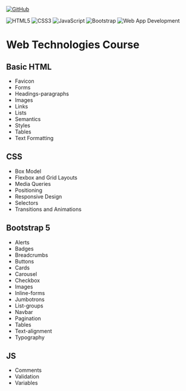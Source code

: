 <a href='https://github.com/hafsamaryam08' target="_blank"><img alt='GitHub' src='https://img.shields.io/badge/github-100000?style=for-the-badge&logo=GitHub&logoColor=white&labelColor=black&color=black'/></a>

![HTML5](https://img.shields.io/badge/html5-%23E34F26.svg?style=for-the-badge&logo=html5&logoColor=white)
![CSS3](https://img.shields.io/badge/css3-%231572B6.svg?style=for-the-badge&logo=css3&logoColor=white)
![JavaScript](https://img.shields.io/badge/javascript-%23323330.svg?style=for-the-badge&logo=javascript&logoColor=%23F7DF1E)
![Bootstrap](https://img.shields.io/badge/bootstrap-%238511FA.svg?style=for-the-badge&logo=bootstrap&logoColor=white)
![Web App Development](https://img.shields.io/badge/Web%20App%20Development-Course-Green?labelColor=Gray&style=flat)


# Web Technologies Course

## Basic HTML 
* Favicon
* Forms
* Headings-paragraphs
* Images
* Links
* Lists
* Semantics
* Styles
* Tables
* Text Formatting


## CSS
* Box Model
* Flexbox and Grid Layouts
* Media Queries
* Positioning
* Responsive Design
* Selectors
* Transitions and Animations


## Bootstrap 5 
  - Alerts
  - Badges
  - Breadcrumbs
  - Buttons
  - Cards
  - Carousel
  - Checkbox
  - Images
  - Inline-forms
  - Jumbotrons
  - List-groups
  - Navbar
  - Pagination
  - Tables
  - Text-alignment
  - Typography


## JS
  - Comments
  - Validation
  - Variables
